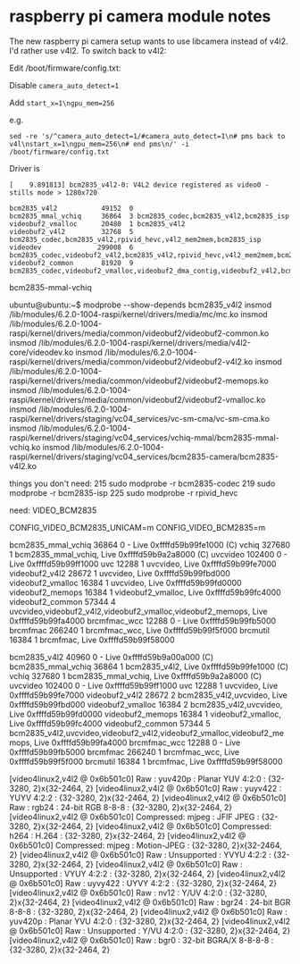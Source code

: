 # raspberry pi camera module notes

The new raspberry pi camera setup wants to use libcamera instead of v4l2. I'd rather use v4l2.
To switch back to v4l2:

Edit /boot/firmware/config.txt:

Disable `camera_auto_detect=1`

Add `start_x=1\ngpu_mem=256`

e.g.
```
sed -re 's/^camera_auto_detect=1/#camera_auto_detect=1\n# pms back to v4l\nstart_x=1\ngpu_mem=256\n# end pms\n/' -i /boot/firmware/config.txt
```

Driver is

```
[    9.891813] bcm2835_v4l2-0: V4L2 device registered as video0 - stills mode > 1280x720

bcm2835_v4l2           49152  0
bcm2835_mmal_vchiq     36864  3 bcm2835_codec,bcm2835_v4l2,bcm2835_isp
videobuf2_vmalloc      20480  1 bcm2835_v4l2
videobuf2_v4l2         32768  5 bcm2835_codec,bcm2835_v4l2,rpivid_hevc,v4l2_mem2mem,bcm2835_isp
videodev              299008  6 bcm2835_codec,videobuf2_v4l2,bcm2835_v4l2,rpivid_hevc,v4l2_mem2mem,bcm2835_isp
videobuf2_common       81920  9 bcm2835_codec,videobuf2_vmalloc,videobuf2_dma_contig,videobuf2_v4l2,bcm2835_v4l2,rpivid_hevc,v4l2_mem2mem,videobuf2_memops,bcm2835_isp
```


bcm2835-mmal-vchiq


ubuntu@ubuntu:~$ modprobe --show-depends bcm2835_v4l2
insmod /lib/modules/6.2.0-1004-raspi/kernel/drivers/media/mc/mc.ko
insmod /lib/modules/6.2.0-1004-raspi/kernel/drivers/media/common/videobuf2/videobuf2-common.ko
insmod /lib/modules/6.2.0-1004-raspi/kernel/drivers/media/v4l2-core/videodev.ko
insmod /lib/modules/6.2.0-1004-raspi/kernel/drivers/media/common/videobuf2/videobuf2-v4l2.ko
insmod /lib/modules/6.2.0-1004-raspi/kernel/drivers/media/common/videobuf2/videobuf2-memops.ko
insmod /lib/modules/6.2.0-1004-raspi/kernel/drivers/media/common/videobuf2/videobuf2-vmalloc.ko
insmod /lib/modules/6.2.0-1004-raspi/kernel/drivers/staging/vc04_services/vc-sm-cma/vc-sm-cma.ko
insmod /lib/modules/6.2.0-1004-raspi/kernel/drivers/staging/vc04_services/vchiq-mmal/bcm2835-mmal-vchiq.ko
insmod /lib/modules/6.2.0-1004-raspi/kernel/drivers/staging/vc04_services/bcm2835-camera/bcm2835-v4l2.ko



things you don't need:
  215  sudo modprobe -r bcm2835-codec
  219  sudo modprobe -r bcm2835-isp
  225  sudo modprobe -r rpivid_hevc




need:
VIDEO_BCM2835

CONFIG_VIDEO_BCM2835_UNICAM=m
CONFIG_VIDEO_BCM2835=m



bcm2835_mmal_vchiq 36864 0 - Live 0xffffd59b99fe1000 (C)
vchiq 327680 1 bcm2835_mmal_vchiq, Live 0xffffd59b9a2a8000 (C)
uvcvideo 102400 0 - Live 0xffffd59b99ff1000
uvc 12288 1 uvcvideo, Live 0xffffd59b99fe7000
videobuf2_v4l2 28672 1 uvcvideo, Live 0xffffd59b99fbd000
videobuf2_vmalloc 16384 1 uvcvideo, Live 0xffffd59b99fd0000
videobuf2_memops 16384 1 videobuf2_vmalloc, Live 0xffffd59b99fc4000
videobuf2_common 57344 4 uvcvideo,videobuf2_v4l2,videobuf2_vmalloc,videobuf2_memops, Live 0xffffd59b99fa4000
brcmfmac_wcc 12288 0 - Live 0xffffd59b99fb5000
brcmfmac 266240 1 brcmfmac_wcc, Live 0xffffd59b99f5f000
brcmutil 16384 1 brcmfmac, Live 0xffffd59b99f58000



bcm2835_v4l2 40960 0 - Live 0xffffd59b9a00a000 (C)
bcm2835_mmal_vchiq 36864 1 bcm2835_v4l2, Live 0xffffd59b99fe1000 (C)
vchiq 327680 1 bcm2835_mmal_vchiq, Live 0xffffd59b9a2a8000 (C)
uvcvideo 102400 0 - Live 0xffffd59b99ff1000
uvc 12288 1 uvcvideo, Live 0xffffd59b99fe7000
videobuf2_v4l2 28672 2 bcm2835_v4l2,uvcvideo, Live 0xffffd59b99fbd000
videobuf2_vmalloc 16384 2 bcm2835_v4l2,uvcvideo, Live 0xffffd59b99fd0000
videobuf2_memops 16384 1 videobuf2_vmalloc, Live 0xffffd59b99fc4000
videobuf2_common 57344 5 bcm2835_v4l2,uvcvideo,videobuf2_v4l2,videobuf2_vmalloc,videobuf2_memops, Live 0xffffd59b99fa4000
brcmfmac_wcc 12288 0 - Live 0xffffd59b99fb5000
brcmfmac 266240 1 brcmfmac_wcc, Live 0xffffd59b99f5f000
brcmutil 16384 1 brcmfmac, Live 0xffffd59b99f58000



[video4linux2,v4l2 @ 0x6b501c0] Raw       :     yuv420p :     Planar YUV 4:2:0 : {32-3280, 2}x{32-2464, 2}
[video4linux2,v4l2 @ 0x6b501c0] Raw       :     yuyv422 :           YUYV 4:2:2 : {32-3280, 2}x{32-2464, 2}
[video4linux2,v4l2 @ 0x6b501c0] Raw       :       rgb24 :     24-bit RGB 8-8-8 : {32-3280, 2}x{32-2464, 2}
[video4linux2,v4l2 @ 0x6b501c0] Compressed:       mjpeg :            JFIF JPEG : {32-3280, 2}x{32-2464, 2}
[video4linux2,v4l2 @ 0x6b501c0] Compressed:        h264 :                H.264 : {32-3280, 2}x{32-2464, 2}
[video4linux2,v4l2 @ 0x6b501c0] Compressed:       mjpeg :          Motion-JPEG : {32-3280, 2}x{32-2464, 2}
[video4linux2,v4l2 @ 0x6b501c0] Raw       : Unsupported :           YVYU 4:2:2 : {32-3280, 2}x{32-2464, 2}
[video4linux2,v4l2 @ 0x6b501c0] Raw       : Unsupported :           VYUY 4:2:2 : {32-3280, 2}x{32-2464, 2}
[video4linux2,v4l2 @ 0x6b501c0] Raw       :     uyvy422 :           UYVY 4:2:2 : {32-3280, 2}x{32-2464, 2}
[video4linux2,v4l2 @ 0x6b501c0] Raw       :        nv12 :           Y/UV 4:2:0 : {32-3280, 2}x{32-2464, 2}
[video4linux2,v4l2 @ 0x6b501c0] Raw       :       bgr24 :     24-bit BGR 8-8-8 : {32-3280, 2}x{32-2464, 2}
[video4linux2,v4l2 @ 0x6b501c0] Raw       :     yuv420p :     Planar YVU 4:2:0 : {32-3280, 2}x{32-2464, 2}
[video4linux2,v4l2 @ 0x6b501c0] Raw       : Unsupported :           Y/VU 4:2:0 : {32-3280, 2}x{32-2464, 2}
[video4linux2,v4l2 @ 0x6b501c0] Raw       :        bgr0 : 32-bit BGRA/X 8-8-8-8 : {32-3280, 2}x{32-2464, 2}
